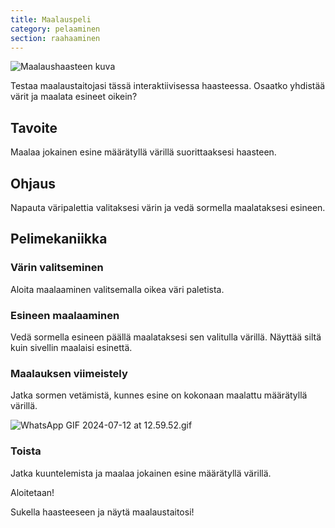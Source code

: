 ```yaml
---
title: Maalauspeli
category: pelaaminen
section: raahaaminen
---
```

![Maalaushaasteen kuva](https://help.studycat.com/hc/article_attachments/34823177517721)


Testaa maalaustaitojasi tässä interaktiivisessa haasteessa. Osaatko yhdistää värit ja maalata esineet oikein?


## Tavoite


Maalaa jokainen esine määrätyllä värillä suorittaaksesi haasteen.


## Ohjaus


Napauta väripalettia valitaksesi värin ja vedä sormella maalataksesi esineen.


## Pelimekaniikka


### Värin valitseminen


Aloita maalaaminen valitsemalla oikea väri paletista.


 


### Esineen maalaaminen


Vedä sormella esineen päällä maalataksesi sen valitulla värillä. Näyttää siltä kuin sivellin maalaisi esinettä.


 


### Maalauksen viimeistely


Jatka sormen vetämistä, kunnes esine on kokonaan maalattu määrätyllä värillä.


![WhatsApp GIF 2024-07-12 at 12.59.52.gif](https://help.studycat.com/hc/article_attachments/34967665665945)


### Toista


Jatka kuuntelemista ja maalaa jokainen esine määrätyllä värillä.


Aloitetaan!


Sukella haasteeseen ja näytä maalaustaitosi!